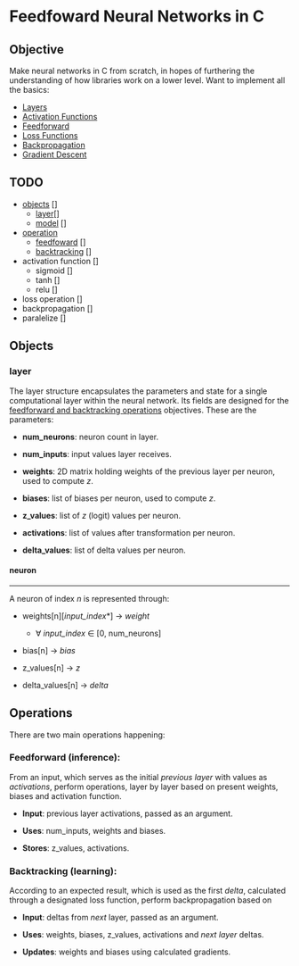 # Feedfoward Neural Networks in C

## Objective
Make neural networks in C from scratch, in hopes of furthering the understanding of how libraries work on a lower level. Want to implement all the basics:


- [Layers](#layers)
- [Activation Functions](#activation-functions)
- [Feedforward](#feedforward)
- [Loss Functions](#loss-functions)
- [Backpropagation](#backpropagation)
- [Gradient Descent](#gradient-descent)

## TODO
- [objects](#objects) []
    - [layer](#layer)[]
    - [model](#model) []
- [operation](#operations)
    - [feedfoward](#feedforward-inference) []
    - [backtracking](#backtracking-learning) []
- activation function []
    - sigmoid []
    - tanh []
    - relu []
- loss operation []
- backpropagation []
- paralelize []

## Objects

### layer
The layer structure encapsulates the parameters and state for a single computational layer within the neural network. Its fields are designed for the [feedforward and backtracking operations](#Operationss) objectives.
These are the parameters:

- **num_neurons**: neuron count in layer.

- **num_inputs**: input values layer receives.

- **weights**: 2D matrix holding weights of the previous layer per neuron, used to compute *z*.

- **biases**: list of biases per neuron, used to compute *z*.

- **z_values**: list of *z* (logit) values per neuron.

- **activations**: list of values after transformation per neuron.

- **delta_values**: list of delta values per neuron.

#### neuron
----
A neuron of index *n* is represented through:

- weights[n][*input_index**] -> *weight*

    - ∀ *input_index* ∈ [0, num_neurons]

- bias[n] -> *bias*

- z_values[n] -> *z*

- delta_values[n] -> *delta*

## Operations
There are two main operations happening:

### Feedforward (inference):
From an input, which serves as the initial *previous layer* with values as *activations*, perform operations, layer by layer based on present weights, biases and activation function.
   
- **Input**: previous layer activations, passed as an argument.
   
- **Uses**: num_inputs, weights and biases.

- **Stores**: z_values, activations.

### Backtracking (learning):
According to an expected result, which is used as the first *delta*, calculated through a designated loss function, perform backpropagation based on 
- **Input**: deltas from *next* layer, passed as an argument.

- **Uses**: weights, biases, z_values, activations and *next layer* deltas.

- **Updates**: weights and biases using calculated gradients.



